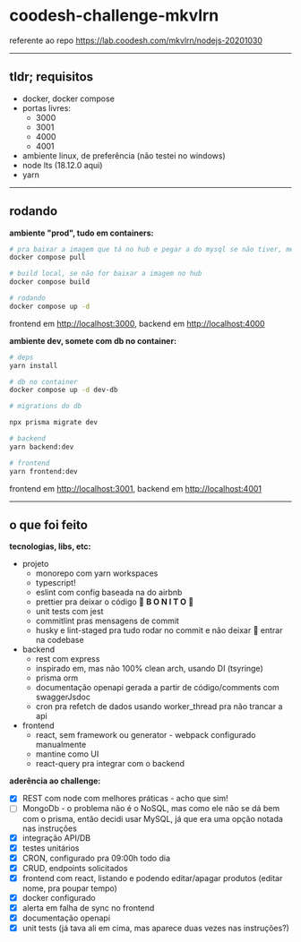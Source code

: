 # coodesh-challenge-mkvlrn

referente ao repo <https://lab.coodesh.com/mkvlrn/nodejs-20201030>

---

## tldr; requisitos

- docker, docker compose
- portas livres:
  - 3000
  - 3001
  - 4000
  - 4001
- ambiente linux, de preferência (não testei no windows)
- node lts (18.12.0 aqui)
- yarn

---

## rodando

**ambiente "prod", tudo em containers:**

```bash
# pra baixar a imagem que tá no hub e pegar a do mysql se não tiver, melhor que buildar localmente imo
docker compose pull

# build local, se não for baixar a imagem no hub
docker compose build

# rodando
docker compose up -d
```

frontend em <http://localhost:3000>, backend em <http://localhost:4000>

**ambiente dev, somete com db no container:**

```bash
# deps
yarn install

# db no container
docker compose up -d dev-db

# migrations do db

npx prisma migrate dev

# backend
yarn backend:dev

# frontend
yarn frontend:dev
```

frontend em <http://localhost:3001>, backend em <http://localhost:4001>

---

## o que foi feito

**tecnologias, libs, etc:**

- projeto
  - monorepo com yarn workspaces
  - typescript!
  - eslint com config baseada na do airbnb
  - prettier pra deixar o código 💄 **B O N I T O** 💄
  - unit tests com jest
  - commitlint pras mensagens de commit
  - husky e lint-staged pra tudo rodar no commit e não deixar 💩 entrar na codebase
- backend
  - rest com express
  - inspirado em, mas não 100% clean arch, usando DI (tsyringe)
  - prisma orm
  - documentação openapi gerada a partir de código/comments com swaggerJsdoc
  - cron pra refetch de dados usando worker_thread pra não trancar a api
- frontend
  - react, sem framework ou generator - webpack configurado manualmente
  - mantine como UI
  - react-query pra integrar com o backend

**aderência ao challenge:**

- [x] REST com node com melhores práticas - acho que sim!
- [ ] MongoDb - o problema não é o NoSQL, mas como ele não se dá bem com o prisma, então decidi usar MySQL, já que era uma opção notada nas instruções
- [x] integração API/DB
- [x] testes unitários
- [x] CRON, configurado pra 09:00h todo dia
- [x] CRUD, endpoints solicitados
- [x] frontend com react, listando e podendo editar/apagar produtos (editar nome, pra poupar tempo)
- [x] docker configurado
- [x] alerta em falha de sync no frontend
- [x] documentação openapi
- [x] unit tests (já tava ali em cima, mas aparece duas vezes nas instruções?)
